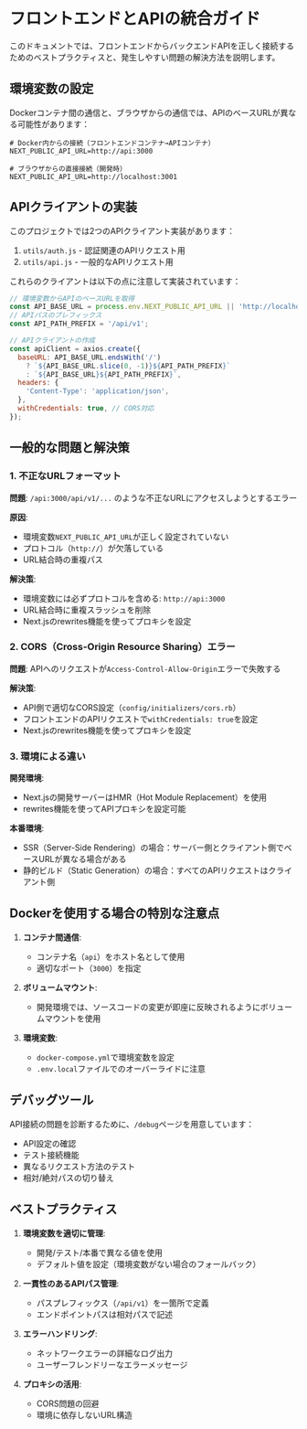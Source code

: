 # フロントエンドとAPIの統合ガイド

このドキュメントでは、フロントエンドからバックエンドAPIを正しく接続するためのベストプラクティスと、発生しやすい問題の解決方法を説明します。

## 環境変数の設定

Dockerコンテナ間の通信と、ブラウザからの通信では、APIのベースURLが異なる可能性があります：

```
# Docker内からの接続（フロントエンドコンテナ→APIコンテナ）
NEXT_PUBLIC_API_URL=http://api:3000

# ブラウザからの直接接続（開発時）
NEXT_PUBLIC_API_URL=http://localhost:3001
```

## APIクライアントの実装

このプロジェクトでは2つのAPIクライアント実装があります：

1. `utils/auth.js` - 認証関連のAPIリクエスト用
2. `utils/api.js` - 一般的なAPIリクエスト用

これらのクライアントは以下の点に注意して実装されています：

```javascript
// 環境変数からAPIのベースURLを取得
const API_BASE_URL = process.env.NEXT_PUBLIC_API_URL || 'http://localhost:3001';
// APIパスのプレフィックス
const API_PATH_PREFIX = '/api/v1';

// APIクライアントの作成
const apiClient = axios.create({
  baseURL: API_BASE_URL.endsWith('/') 
    ? `${API_BASE_URL.slice(0, -1)}${API_PATH_PREFIX}`
    : `${API_BASE_URL}${API_PATH_PREFIX}`,
  headers: {
    'Content-Type': 'application/json',
  },
  withCredentials: true, // CORS対応
});
```

## 一般的な問題と解決策

### 1. 不正なURLフォーマット

**問題**: `/api:3000/api/v1/...` のような不正なURLにアクセスしようとするエラー

**原因**:
- 環境変数`NEXT_PUBLIC_API_URL`が正しく設定されていない
- プロトコル（`http://`）が欠落している
- URL結合時の重複パス

**解決策**:
- 環境変数には必ずプロトコルを含める: `http://api:3000`
- URL結合時に重複スラッシュを削除
- Next.jsのrewrites機能を使ってプロキシを設定

### 2. CORS（Cross-Origin Resource Sharing）エラー

**問題**: APIへのリクエストが`Access-Control-Allow-Origin`エラーで失敗する

**解決策**:
- API側で適切なCORS設定（`config/initializers/cors.rb`）
- フロントエンドのAPIリクエストで`withCredentials: true`を設定
- Next.jsのrewrites機能を使ってプロキシを設定

### 3. 環境による違い

**開発環境**:
- Next.jsの開発サーバーはHMR（Hot Module Replacement）を使用
- rewrites機能を使ってAPIプロキシを設定可能

**本番環境**:
- SSR（Server-Side Rendering）の場合：サーバー側とクライアント側でベースURLが異なる場合がある
- 静的ビルド（Static Generation）の場合：すべてのAPIリクエストはクライアント側

## Dockerを使用する場合の特別な注意点

1. **コンテナ間通信**:
   - コンテナ名（`api`）をホスト名として使用
   - 適切なポート（`3000`）を指定

2. **ボリュームマウント**:
   - 開発環境では、ソースコードの変更が即座に反映されるようにボリュームマウントを使用

3. **環境変数**:
   - `docker-compose.yml`で環境変数を設定
   - `.env.local`ファイルでのオーバーライドに注意

## デバッグツール

API接続の問題を診断するために、`/debug`ページを用意しています：

- API設定の確認
- テスト接続機能
- 異なるリクエスト方法のテスト
- 相対/絶対パスの切り替え

## ベストプラクティス

1. **環境変数を適切に管理**:
   - 開発/テスト/本番で異なる値を使用
   - デフォルト値を設定（環境変数がない場合のフォールバック）

2. **一貫性のあるAPIパス管理**:
   - パスプレフィックス（`/api/v1`）を一箇所で定義
   - エンドポイントパスは相対パスで記述

3. **エラーハンドリング**:
   - ネットワークエラーの詳細なログ出力
   - ユーザーフレンドリーなエラーメッセージ

4. **プロキシの活用**:
   - CORS問題の回避
   - 環境に依存しないURL構造 